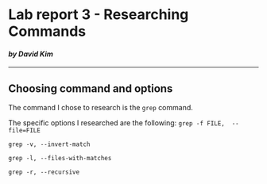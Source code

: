 # Lab report 3 - Researching Commands
#### *by David Kim*
---
## Choosing command and options
The command I chose to research is the `grep` command.

The specific options I researched are the following:
`grep -f FILE,  --file=FILE`


`grep -v, --invert-match`

`grep -l, --files-with-matches`

`grep -r, --recursive`

